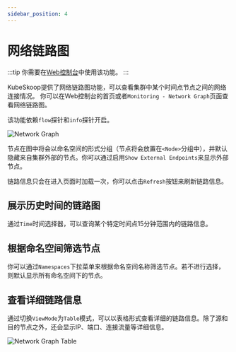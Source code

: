 ```yaml
---
sidebar_position: 4
---
```


# 网络链路图

:::tip
你需要在[Web控制台](./web-console.md)中使用该功能。
:::

KubeSkoop提供了网络链路图功能，可以查看集群中某个时间点节点之间的网络连接情况。
你可以在Web控制台的首页或者`Monitoring - Network Graph`页面查看网络链路图。

该功能依赖`flow`探针和`info`探针开启。

![Network Graph](/img/network-graph.png)

节点在图中将会以命名空间的形式分组（节点将会放置在`<Node>`分组中），并默认隐藏来自集群外部的节点。你可以通过启用`Show External Endpoints`来显示外部节点。

链路信息只会在进入页面时加载一次，你可以点击`Refresh`按钮来刷新链路信息。

## 展示历史时间的链路图

通过`Time`时间选择器，可以查询某个特定时间点15分钟范围内的链路信息。

## 根据命名空间筛选节点

你可以通过`Namespaces`下拉菜单来根据命名空间名称筛选节点。若不进行选择，则默认显示所有命名空间下的节点。

## 查看详细链路信息

通过切换`ViewMode`为`Table`模式，可以以表格形式查看详细的链路信息。除了源和目的节点之外，还会显示IP、端口、连接流量等详细信息。

![Network Graph Table](/img/network_graph_table.png)
